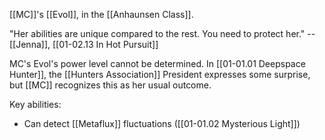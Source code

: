 [[MC]]'s [[Evol]], in the [[Anhaunsen Class]].

"Her abilities are unique compared to the rest. You need to protect her." -- [[Jenna]], [[01-02.13 In Hot Pursuit]]

MC's Evol's power level cannot be determined. In [[01-01.01 Deepspace Hunter]], the [[Hunters Association]] President expresses some surprise, but [[MC]] recognizes this as her usual outcome.

Key abilities:
* Can detect [[Metaflux]] fluctuations ([[01-01.02 Mysterious Light]])